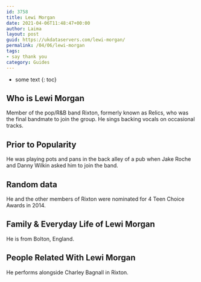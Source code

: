 ```yaml
---
id: 3758
title: Lewi Morgan
date: 2021-04-06T11:48:47+00:00
author: Laima
layout: post
guid: https://ukdataservers.com/lewi-morgan/
permalink: /04/06/lewi-morgan
tags:
- say thank you
category: Guides
---
```


* some text
{: toc}


## Who is Lewi Morgan
                  
                  
                  
Member of the pop/R&B band Rixton, formerly known as Relics, who was the final bandmate to join the group. He sings backing vocals on occasional tracks.
                  
              
            
              
            
                
                
                
## Prior to Popularity
                  
                  
                  
He was playing pots and pans in the back alley of a pub when Jake Roche and Danny Wilkin asked him to join the band.
                  
              
            
              
            
                
                
                
## Random data
                  
                  
                  
He and the other members of Rixton were nominated for 4 Teen Choice Awards in 2014.
                  
              
            
              
            
                
                
                
## Family & Everyday Life of Lewi Morgan
                  
                  
                  
He is from Bolton, England.
                  
              
            
              
            
                
                
                
## People Related With Lewi Morgan
                  
                  
                  
He performs alongside Charley Bagnall in Rixton.
                  
              
            
              
            
                
              
            
              
              
            
            
              
            
          
          
          